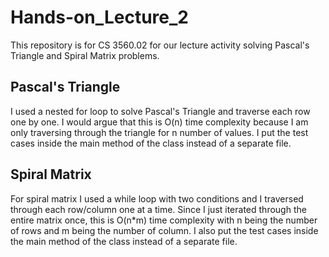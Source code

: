 # Hands-on_Lecture_2
This repository is for CS 3560.02 for our lecture activity solving Pascal's Triangle and 
Spiral Matrix problems.

## Pascal's Triangle
I used a nested for loop to solve Pascal's Triangle and traverse each row one by one.
I would argue that this is O(n) time complexity because I am only traversing through
the triangle for n number of values. I put the test cases inside the main method of the class instead of a
separate file.

## Spiral Matrix
For spiral matrix I used a while loop with two conditions and I traversed through each
row/column one at a time. Since I just iterated through the entire matrix once,
this is O(n*m) time complexity with n being the number of rows and m being the number
of column. I also put the test cases inside the main method of the class instead of a 
separate file.